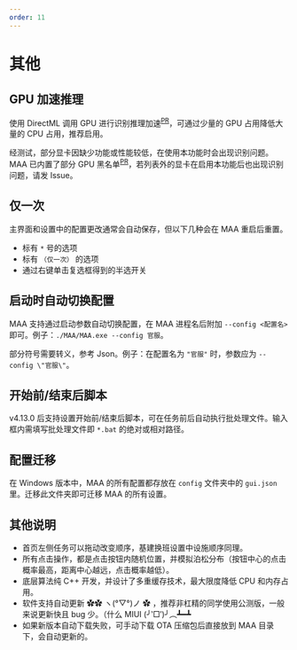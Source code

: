 ```yaml
---
order: 11
---
```


# 其他

## GPU 加速推理

使用 DirectML 调用 GPU 进行识别推理加速<sup>[PR](https://github.com/MaaAssistantArknights/MaaAssistantArknights/pull/9236)</sup>，可通过少量的 GPU 占用降低大量的 CPU 占用，推荐启用。

经测试，部分显卡因缺少功能或性能较低，在使用本功能时会出现识别问题。MAA 已内置了部分 GPU 黑名单<sup>[PR](https://github.com/MaaAssistantArknights/MaaAssistantArknights/pull/9990)</sup>，若列表外的显卡在启用本功能后也出现识别问题，请发 Issue。

## 仅一次

主界面和设置中的配置更改通常会自动保存，但以下几种会在 MAA 重启后重置。

- 标有 `*` 号的选项
- 标有 `（仅一次）` 的选项
- 通过右键单击复选框得到的半选开关

## 启动时自动切换配置

MAA 支持通过启动参数自动切换配置，在 MAA 进程名后附加 `--config <配置名>` 即可。例子：`./MAA/MAA.exe --config 官服`。

部分符号需要转义，参考 Json。例子：在配置名为 `"官服"` 时，参数应为 `--config \"官服\"`。

## 开始前/结束后脚本

v4.13.0 后支持设置开始前/结束后脚本，可在任务前后自动执行批处理文件。输入框内需填写批处理文件即 `*.bat` 的绝对或相对路径。

## 配置迁移

在 Windows 版本中，MAA 的所有配置都存放在 `config` 文件夹中的 `gui.json` 里。迁移此文件夹即可迁移 MAA 的所有设置。

## 其他说明

- 首页左侧任务可以拖动改变顺序，基建换班设置中设施顺序同理。
- 所有点击操作，都是点击按钮内随机位置，并模拟泊松分布（按钮中心的点击概率最高，距离中心越远，点击概率越低）。
- 底层算法纯 C++ 开发，并设计了多重缓存技术，最大限度降低 CPU 和内存占用。
- 软件支持自动更新 ✿✿ ヽ(°▽°)ノ ✿ ，推荐非杠精的同学使用公测版，一般来说更新快且 bug 少。（什么 MIUI (╯‵□′)╯︵┻━┻
- 如果新版本自动下载失败，可手动下载 OTA 压缩包后直接放到 MAA 目录下，会自动更新的。

